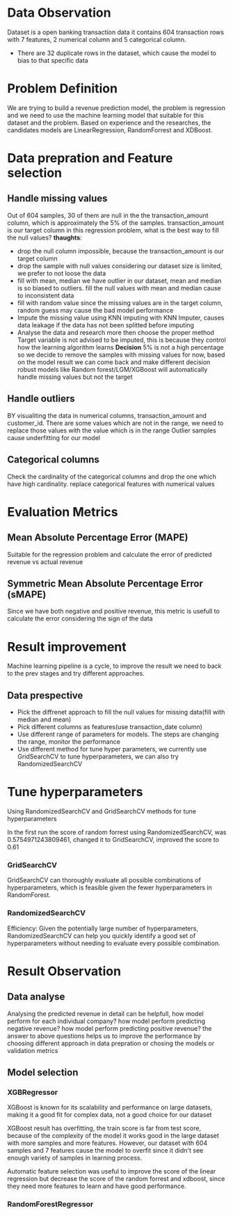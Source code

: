 
# Data Observation
Dataset is a open banking transaction data it contains 604 transaction rows with 7 features, 2 numerical column and 5 categorical column.
- There are 32 duplicate rows in the dataset, which cause the model to bias to that specific data

# Problem Definition
We are trying to build a revenue prediction model, the problem is regression and we need to use the machine learning model that suitable for this dataset and the problem. Based on experience and the researches, the candidates models are LinearRegression, RandomForrest and XDBoost.

# Data prepration and Feature selection
## Handle missing values
Out of 604 samples, 30 of them are null in the the transaction_amount column, which is approximately the 5% of the samples.
transaction_amount is our target column in this regression problem, what is the best way to fill the null values?
**thaughts**:
- drop the null column
  impossible, because the transaction_amount is our target column
- drop the sample with null values
  considering our dataset size is limited, we prefer to not loose the data
- fill with mean, median
  we have outlier in our dataset, mean and median is so biased to outliers. fill the null values with mean and median cause to inconsistent data
- fill with random value
    since the missing values are in the target column, random guess may cause the bad model performance
- Impute the missing value using KNN
   imputing with KNN Imputer, causes data leakage if the data has not been splitted before imputing
- Analyse the data and research more then choose the proper method
  Target variable is not advised to be imputed, this is because they control how the learning algorithm learns
**Decision**
  5% is not a high percentage so we decide to remove the samples with missing values for now, based on the model result we can come back and make different decision
  robust models like Random forest/LGM/XGBoost will automatically handle missing values but not the target

## Handle outliers
BY visualiting the data in numerical columns, transaction_amount and customer_id. There are some values which are not in the range, we need to replace those values with the value which is in the range
Outlier samples cause underfitting for our model
## Categorical columns
Check the cardinality of the categorical columns and drop the one which have high cardinality. replace categorical features with numerical values 


# Evaluation Metrics
## Mean Absolute Percentage Error (MAPE)
Suitable for the regression problem and calculate the error of predicted revenue vs actual revenue
## Symmetric Mean Absolute Percentage Error (sMAPE)
Since we have both negative and positive revenue, this metric is usefull to calculate the error considering the sign of the data

# Result improvement
Machine learning pipeline is a cycle, to improve the result we need to back to the prev stages and try different approaches.

## Data prespective
- Pick the diffrenet approach to fill the null values for missing data(fill with median and mean)
- Pick different columns as features(use transaction_date column)
- Use different range of parameters for models. The steps are changing the range, monitor the performance 
- Use different method for tune hyper parameters, we currently use GridSearchCV to tune hyperparameters, we can also try RandomizedSearchCV

# Tune hyperparameters
Using RandomizedSearchCV and GridSearchCV methods for tune hyperparameters

In the first run the score of random forrest using RandomizedSearchCV, was 0.5754971243809461, changed it to GridSearchCV, improved the score to 0.61
### GridSearchCV
GridSearchCV can thoroughly evaluate all possible combinations of hyperparameters, which is feasible given the fewer hyperparameters in RandomForest.
### RandomizedSearchCV
Efficiency: Given the potentially large number of hyperparameters, RandomizedSearchCV can help you quickly identify a good set of hyperparameters without needing to evaluate every possible combination.


# Result Observation
## Data analyse
Analysing the predicted revenue in detail can be helpfull, how model perform for each individual company? how model perform predicting negative revenue? how model perform predicting positive revenue?
the answer to above questions helps us to improve the performance by choosing different approach in data prepration or chosing the models or validation metrics
## Model selection
### XGBRegressor
XGBoost is known for its scalability and performance on large datasets, making it a good fit for complex data, not a good choice for our dataset

XGBoost result has overfitting, the train score is far from test score, because of the complexity of the model it works good in the large dataset with more samples and more features. However, our dataset with 604 samples and 7 features cause the model to overfit since it didn't see enough variety of samples in learning process.

Automatic feature selection was useful to improve the score of the linear regression but decrease the score of the random forrest and xdboost, since they need more features to learn and have good performance.

### RandomForestRegressor

